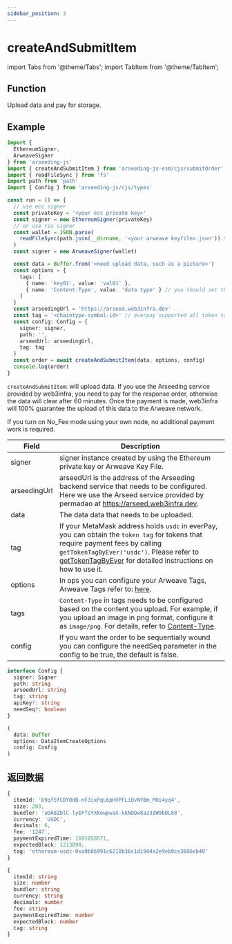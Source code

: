 ```yaml
---
sidebar_position: 3
---
```


# createAndSubmitItem

import Tabs from '@theme/Tabs';
import TabItem from '@theme/TabItem';

## Function

Upload data and pay for storage.

## Example

```ts
import {
  EthereumSigner,
  ArweaveSigner
} from 'arseeding-js'
import { createAndSubmitItem } from 'arseeding-js-esm/cjs/submitOrder'
import { readFileSync } from 'fs'
import path from 'path'
import { Config } from 'arseeding-js/cjs/types'

const run = () => {
  // use ecc signer
  const privateKey = '<your ecc private key>'
  const signer = new EthereumSigner(privateKey)
  // or use rsa signer
  const wallet = JSON.parse(
    readFileSync(path.join(__dirname, '<your arweave keyfile>.json')).toString()
  )
  const signer = new ArweaveSigner(wallet)

  const data = Buffer.from('<need upload data, such as a picture>')
  const options = {
    tags: [
      { name: 'key01', value: 'val01' },
      { name: 'Content-Type', value: 'data type' } // you should set the data type tag
    ]
  }
  const arseedingUrl = 'https://arseed.web3infra.dev'
  const tag = '<chaintype-symbol-id>' // everpay supported all token tag (chainType-symbol-id)
  const config: Config = {
    signer: signer,
    path: '',
    arseedUrl: arseedingUrl,
    tag: tag
  }
  const order = await createAndSubmitItem(data, options, config)
  console.log(order)
}
```

`createAndSubmitItem`: will upload data. If you use the Arseeding service provided by web3infra, you need to pay for the response order, otherwise the data will clear after 60 minutes. Once the payment is made, web3infra will 100% guarantee the upload of this data to the Arweave network.

If you turn on No_Fee mode using your own node, no additional payment work is required.

<Tabs>
<TabItem value="field" label="参数" default>

| Field        | Description                                                                                                                                                                                                                                                                            |
| ------------ | -------------------------------------------------------------------------------------------------------------------------------------------------------------------------------------------------------------------------------------------------------------------------------------- |
| signer       | signer instance created by using the Ethereum private key or Arweave Key File.                                                                                                                                                                                                         |
| arseedingUrl | arseedUrl is the address of the Arseeding backend service that needs to be configured. Here we use the Arseed service provided by permadao at https://arseed.web3infra.dev.                                                                                                            |
| data         | The data data that needs to be uploaded.                                                                                                                                                                                                                                               |
| tag          | If your MetaMask address holds `usdc` in everPay, you can obtain the `token tag` for tokens that require payment fees by calling `getTokenTagByEver('usdc')`. Please refer to [getTokenTagByEver](./9.getTokenTag.md) for detailed instructions on how to use it. |
| options      | In ops you can configure your Arweave Tags, Arweave Tags refer to: [here](../../other/tags.md).                                                                                                                                                                                        |
| tags         | `Content-Type` in tags needs to be configured based on the content you upload. For example, if you upload an image in png format, configure it as `image/png`. For details, refer to [Content-Type](../../other/tags.md#content-type).                                                 |
| config       | If you want the order to be sequentially wound you can configure the needSeq parameter in the config to be true, the default is false.                                                                                                                                                 |

</TabItem>
<TabItem value="type" label="类型">

```ts
interface Config {
  signer: Signer
  path: string
  arseedUrl: string
  tag: string
  apiKey?: string
  needSeq?: boolean
}

(
  data: Buffer
  options: DataItemCreateOptions
  config: Config
)
```

</TabItem>
</Tabs>

## 返回数据

<Tabs>
<TabItem value="field" label="返回示例" default>

```ts
{
  itemId: 'b9qf5fCDY0dB-nF3ixPqL6pHVPFLiDvNYBm_MOi4yq4',
  size: 203,
  bundler: 'uDA8ZblC-lyEFfsYXKewpwaX-kkNDDw8az3IW9bDL68',
  currency: 'USDC',
  decimals: 6,
  fee: '1247',
  paymentExpiredTime: 1691058571,
  expectedBlock: 1213090,
  tag: 'ethereum-usdc-0xa0b86991c6218b36c1d19d4a2e9eb0ce3606eb48'
}
```

</TabItem>
<TabItem value="type" label="返回类型">

```ts
{
  itemId: string
  size: number
  bundler: string
  currency: string
  decimals: number
  fee: string
  paymentExpiredTime: number
  expectedBlock: number
  tag: string
}
```

</TabItem>
</Tabs>
